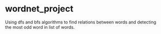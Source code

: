 # wordnet_project
Using dfs and bfs algorithms to find relations between words and detecting the most odd word in list of words.
